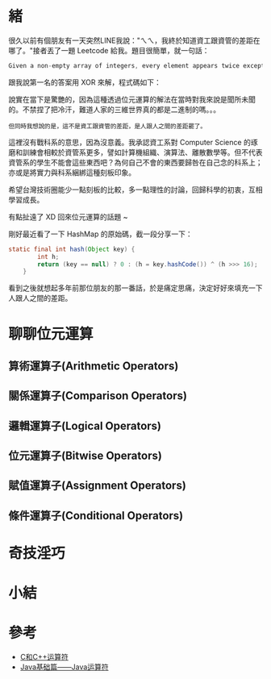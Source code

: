 # 緒
很久以前有個朋友有一天突然LINE我說："ㄟㄟ，我終於知道資工跟資管的差距在哪了。"接者丟了一題 Leetcode 給我。題目很簡單，就一句話：

```Java
Given a non-empty array of integers, every element appears twice except for one. Find that single one.
```
跟我說第一名的答案用 XOR 來解，程式碼如下：
![]()

說實在當下是驚艷的，因為這種透過位元運算的解法在當時對我來說是聞所未聞的。不禁捏了把冷汗，難道人家的三維世界真的都是二進制的嗎。。。

`但同時我想說的是，這不是資工跟資管的差距，是人跟人之間的差距罷了。
`

這裡沒有戰科系的意思，因為沒意義。我承認資工系對 Computer Science 的琢磨和訓練會相較於資管系更多，譬如計算機組織、演算法、離散數學等。但不代表資管系的學生不能會這些東西吧？為何自己不會的東西要歸咎在自己念的科系上；亦或是將實力與科系綑綁這種刻板印象。

希望台灣技術圈能少一點刻板的比較，多一點理性的討論，回歸科學的初衷，互相學習成長。

有點扯遠了 XD 回來位元運算的話題 ~

剛好最近看了一下 HashMap 的原始碼，截一段分享一下：

```Java
static final int hash(Object key) {
        int h;
        return (key == null) ? 0 : (h = key.hashCode()) ^ (h >>> 16);
    }
```

看到之後就想起多年前那位朋友的那一番話，於是痛定思痛，決定好好來填充一下人跟人之間的差距。

# 聊聊位元運算
## 算術運算子(Arithmetic Operators)
## 關係運算子(Comparison Operators)
## 邏輯運算子(Logical Operators)
## 位元運算子(Bitwise Operators)
## 賦值運算子(Assignment Operators)
## 條件運算子(Conditional Operators)
# 奇技淫巧
# 小結
# 參考
- [C和C++运算符](https://zh.wikipedia.org/zh-hans/C%E5%92%8CC%2B%2B%E9%81%8B%E7%AE%97%E5%AD%90)
- [Java基础篇——Java运算符](https://zhuanlan.zhihu.com/p/108262074)
